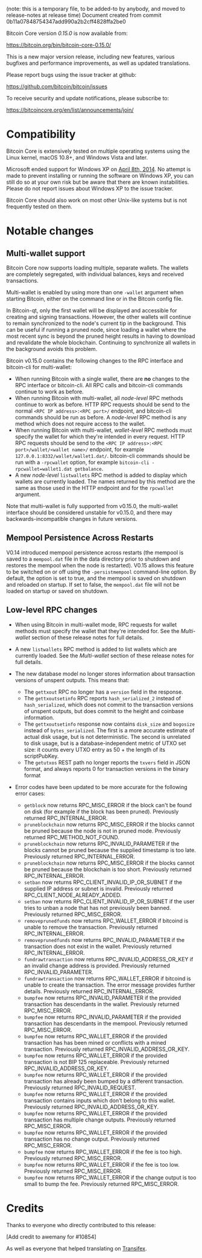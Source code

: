 (note: this is a temporary file, to be added-to by anybody, and moved to
release-notes at release time)
Document created from commit 0b11a07848754347add990a2b2cff4828ffa2be0

Bitcoin Core version *0.15.0* is now available from:

  <https://bitcoin.org/bin/bitcoin-core-0.15.0/>

This is a new major version release, including new features, various bugfixes
and performance improvements, as well as updated translations.

Please report bugs using the issue tracker at github:

  <https://github.com/bitcoin/bitcoin/issues>

To receive security and update notifications, please subscribe to:

  <https://bitcoincore.org/en/list/announcements/join/>

Compatibility
==============

Bitcoin Core is extensively tested on multiple operating systems using
the Linux kernel, macOS 10.8+, and Windows Vista and later.

Microsoft ended support for Windows XP on [April 8th, 2014](https://www.microsoft.com/en-us/WindowsForBusiness/end-of-xp-support).
No attempt is made to prevent installing or running the software on Windows XP, you
can still do so at your own risk but be aware that there are known instabilities.
Please do not report issues about Windows XP to the issue tracker.

Bitcoin Core should also work on most other Unix-like systems but is not
frequently tested on them.

Notable changes
===============

Multi-wallet support
--------------------

Bitcoin Core now supports loading multiple, separate wallets. The wallets are completely segregated, with individual balances, keys and received transactions.

Multi-wallet is enabled by using more than one `-wallet` argument when starting Bitcoin, either on the command line or in the Bitcoin config file.

In Bitcoin-qt, only the first wallet will be displayed and accessible for creating and signing transactions. However, the other wallets will continue to remain synchronized to the node's current tip in the background. This can be useful if running a pruned node, since loading a wallet where the most recent sync is beyond the pruned height results in having to download and revalidate the whole blockchain. Continuing to synchronize all wallets in the background avoids this problem.

Bitcoin v0.15.0 contains the following changes to the RPC interface and bitcoin-cli for multi-wallet:

* When running Bitcoin with a single wallet, there are **no** changes to the RPC interface or bitcoin-cli. All RPC calls and bitcoin-cli commands continue to work as before.
* When running Bitcoin with multi-wallet, all *node-level* RPC methods continue to work as before. HTTP RPC requests should be send to the normal `<RPC IP address>:<RPC port>/` endpoint, and bitcoin-cli commands should be run as before. A *node-level* RPC method is any method which does not require access to the wallet.
* When running Bitcoin with multi-wallet, *wallet-level* RPC methods must specify the wallet for which they're intended in every request. HTTP RPC requests should be send to the `<RPC IP address>:<RPC port>/wallet/<wallet name>/` endpoint, for example `127.0.0.1:8332/wallet/wallet1.dat/`. bitcoin-cli commands should be run with a `-rpcwallet` option, for example `bitcoin-cli -rpcwallet=wallet1.dat getbalance`.
* A new *node-level* `listwallets` RPC method is added to display which wallets are currently loaded. The names returned by this method are the same as those used in the HTTP endpoint and for the `rpcwallet` argument.

Note that multi-wallet is fully supported from v0.15.0, the multi-wallet interface should be considered unstable for v0.15.0, and there may backwards-incompatible changes in future versions.

Mempool Persistence Across Restarts
-----------------------------------

V0.14 introduced mempool persistence across restarts (the mempool is saved to a `mempool.dat` file in the data directory prior to shutdown and restores the mempool when the node is restarted). V0.15 allows this feature to be switched on or off using the `-persistmempool` command-line option. By default, the option is set to true, and the mempool is saved on shutdown and reloaded on startup. If set to false, the `mempool.dat` file will not be loaded on startup or saved on shutdown.

Low-level RPC changes
---------------------

- When using Bitcoin in multi-wallet mode, RPC requests for wallet methods must specify
  the wallet that they're intended for. See the *Multi-wallet* section of these release
  notes for full details.
- A new `listwallets` RPC method is added to list wallets which are currently loaded.
  See the *Multi-wallet* section of these release notes for full details.
- The new database model no longer stores information about transaction
  versions of unspent outputs. This means that:
  - The `gettxout` RPC no longer has a `version` field in the response.
  - The `gettxoutsetinfo` RPC reports `hash_serialized_2` instead of `hash_serialized`,
    which does not commit to the transaction versions of unspent outputs, but does
    commit to the height and coinbase information.
  - The `gettxoutsetinfo` response now contains `disk_size` and `bogosize` instead of
    `bytes_serialized`. The first is a more accurate estimate of actual disk usage, but
    is not deterministic. The second is unrelated to disk usage, but is a
    database-independent metric of UTXO set size: it counts every UTXO entry as 50 + the
    length of its scriptPubKey.
  - The `getutxos` REST path no longer reports the `txvers` field in JSON format,
    and always reports 0 for transaction versions in the binary format


- Error codes have been updated to be more accurate for the following error cases:
  - `getblock` now returns RPC_MISC_ERROR if the block can't be found on disk (for
  example if the block has been pruned). Previously returned RPC_INTERNAL_ERROR.
  - `pruneblockchain` now returns RPC_MISC_ERROR if the blocks cannot be pruned
  because the node is not in pruned mode. Previously returned RPC_METHOD_NOT_FOUND.
  - `pruneblockchain` now returns RPC_INVALID_PARAMETER if the blocks cannot be pruned
  because the supplied timestamp is too late. Previously returned RPC_INTERNAL_ERROR.
  - `pruneblockchain` now returns RPC_MISC_ERROR if the blocks cannot be pruned
  because the blockchain is too short. Previously returned RPC_INTERNAL_ERROR.
  - `setban` now returns RPC_CLIENT_INVALID_IP_OR_SUBNET if the supplied IP address
  or subnet is invalid. Previously returned RPC_CLIENT_NODE_ALREADY_ADDED.
  - `setban` now returns RPC_CLIENT_INVALID_IP_OR_SUBNET if the user tries to unban
  a node that has not previously been banned. Previously returned RPC_MISC_ERROR.
  - `removeprunedfunds` now returns RPC_WALLET_ERROR if bitcoind is unable to remove
  the transaction. Previously returned RPC_INTERNAL_ERROR.
  - `removeprunedfunds` now returns RPC_INVALID_PARAMETER if the transaction does not
  exist in the wallet. Previously returned RPC_INTERNAL_ERROR.
  - `fundrawtransaction` now returns RPC_INVALID_ADDRESS_OR_KEY if an invalid change
  address is provided. Previously returned RPC_INVALID_PARAMETER.
  - `fundrawtransaction` now returns RPC_WALLET_ERROR if bitcoind is unable to create
  the transaction. The error message provides further details. Previously returned
  RPC_INTERNAL_ERROR.
  - `bumpfee` now returns RPC_INVALID_PARAMETER if the provided transaction has
  descendants in the wallet. Previously returned RPC_MISC_ERROR.
  - `bumpfee` now returns RPC_INVALID_PARAMETER if the provided transaction has
  descendants in the mempool. Previously returned RPC_MISC_ERROR.
  - `bumpfee` now returns RPC_WALLET_ERROR if the provided transaction has
  has been mined or conflicts with a mined transaction. Previously returned
  RPC_INVALID_ADDRESS_OR_KEY.
  - `bumpfee` now returns RPC_WALLET_ERROR if the provided transaction is not
  BIP 125 replaceable. Previously returned RPC_INVALID_ADDRESS_OR_KEY.
  - `bumpfee` now returns RPC_WALLET_ERROR if the provided transaction has already
  been bumped by a different transaction. Previously returned RPC_INVALID_REQUEST.
  - `bumpfee` now returns RPC_WALLET_ERROR if the provided transaction contains
  inputs which don't belong to this wallet. Previously returned RPC_INVALID_ADDRESS_OR_KEY.
  - `bumpfee` now returns RPC_WALLET_ERROR if the provided transaction has multiple change
  outputs. Previously returned RPC_MISC_ERROR.
  - `bumpfee` now returns RPC_WALLET_ERROR if the provided transaction has no change
  output. Previously returned RPC_MISC_ERROR.
  - `bumpfee` now returns RPC_WALLET_ERROR if the fee is too high. Previously returned
  RPC_MISC_ERROR.
  - `bumpfee` now returns RPC_WALLET_ERROR if the fee is too low. Previously returned
  RPC_MISC_ERROR.
  - `bumpfee` now returns RPC_WALLET_ERROR if the change output is too small to bump the
  fee. Previously returned RPC_MISC_ERROR.

Credits
=======

Thanks to everyone who directly contributed to this release:

[Add credit to awemany for #10854]

As well as everyone that helped translating on [Transifex](https://www.transifex.com/projects/p/bitcoin/).
